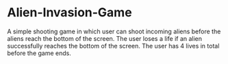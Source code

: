 # Alien-Invasion-Game
A simple shooting game in which user can shoot incoming aliens before the aliens reach the bottom of the screen. The user loses a life if an alien successfully reaches the bottom of the screen. The user has 4 lives in total before the game ends. 
